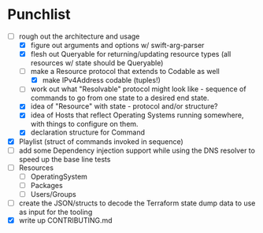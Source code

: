 # Punchlist

- [ ] rough out the architecture and usage
  - [x] figure out arguments and options w/ swift-arg-parser
  - [x] flesh out Queryable for returning/updating resource types (all resources w/ state should be Queryable)
  - [ ] make a Resource protocol that extends to Codable as well
    - [x] make IPv4Address codable (tuples!)
  - [ ] work out what "Resolvable" protocol might look like - sequence of commands to go from one state to a desired
        end state.
  - [x] idea of "Resource" with state - protocol and/or structure?
  - [x] idea of Hosts that reflect Operating Systems running somewhere, with things to configure on them.
  - [x] declaration structure for Command
- [x] Playlist (struct of commands invoked in sequence)
- [ ] add some Dependency injection support while using the DNS resolver to speed up the base line tests
- [ ] Resources
  - [ ] OperatingSystem
  - [ ] Packages
  - [ ] Users/Groups
- [ ] create the JSON/structs to decode the Terraform state dump data to use as input for the tooling
- [x] write up CONTRIBUTING.md

